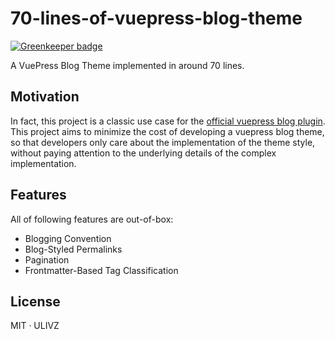 # 70-lines-of-vuepress-blog-theme

[![Greenkeeper badge](https://badges.greenkeeper.io/ulivz/70-lines-of-vuepress-blog-theme.svg)](https://greenkeeper.io/)

A VuePress Blog Theme implemented in around 70 lines.


## Motivation

In fact, this project is a classic use case for the [official vuepress blog plugin](https://github.com/ulivz/vuepress-plugin-blog). This project aims to minimize the cost of developing a vuepress blog theme, so that developers only care about the implementation of the theme style, without paying attention to the underlying details of the complex implementation.


## Features
  
All of following features are out-of-box:

- Blogging Convention
- Blog-Styled Permalinks
- Pagination
- Frontmatter-Based Tag Classification


## License

MIT · ULIVZ
